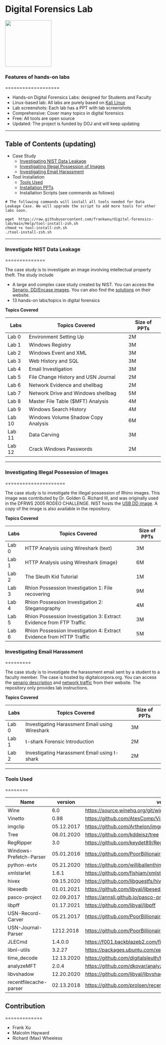# Digital Forensics Lab

<img src="https://upload.wikimedia.org/wikipedia/commons/3/3c/BJA_Logo.png" width="150">

### Features of hands-on labs

===================

- Hands-on Digital Forensics Labs: designed for Students and Faculty
- Linux-based lab: All labs are purely based on [Kali Linux](https://www.kali.org/downloads/)
- Lab screenshots: Each lab has a PPT with lab screenshots
- Comprehensive: Cover many topics in digital forensics
- Free: All tools are open source
- Updated: The project is funded by DOJ and will keep updating

---

## Table of Contents (updating)

- Case Study
  - [Investigating NIST Data Leakage](#Investigating-NIST-Data-Leakage)
  - [Investigating Illegal Possession of Images](#Investigating-Illegal-Possession-of-Images)
  - [Investigating Email Harassment](#Investigating-Email-Harassment)
- Tool Installation
  - [Tools Used](#Tools-Used)
  - [Installation PPTs](https://raw.githubusercontent.com/frankwxu/digital-forensics-lab/main/Help/Kali_Installation_2020.pptx)
  - Installation Scripts (see commands as follows)

```
# The following commands will install all tools needed for Data Leakage Case. We will upgrade the script to add more tools for other labs soon.

wget  https://raw.githubusercontent.com/frankwxu/digital-forensics-lab/main/Help/tool-install-zsh.sh
chmod +x tool-install-zsh.sh
./tool-install-zsh.sh
```

---

### Investigate NIST Data Leakage

==============

The case study is to investigate an image involving intellectual property theft. The study include

- A large and complex case study created by NIST. You can access the [Senario, DD/Encase images](https://www.cfreds.nist.gov/data_leakage_case/data-leakage-case.html). You can also find the [solutions](https://www.cfreds.nist.gov/data_leakage_case/leakage-answers.pdf) on their website.
- 13 hands-on labs/topics in digital forensics

**Topics Covered**

| Labs   | Topics Covered                      | Size of PPTs |
| ------ | ----------------------------------- | ------------ |
| Lab 0  | Environment Setting Up              | 2M           |
| Lab 1  | Windows Registry                    | 3M           |
| Lab 2  | Windows Event and XML               | 3M           |
| Lab 3  | Web History and SQL                 | 3M           |
| Lab 4  | Email Investigation                 | 3M           |
| Lab 5  | File Change History and USN Journal | 2M           |
| Lab 6  | Network Evidence and shellbag       | 2M           |
| Lab 7  | Network Drive and Windows shellbag  | 5M           |
| Lab 8  | Master File Table ($MFT) Analysis   | 4M           |
| Lab 9  | Windows Search History              | 4M           |
| Lab 10 | Windows Volume Shadow Copy Analysis | 6M           |
| Lab 11 | Data Carving                        | 3M           |
| Lab 12 | Crack Windows Passwords             | 2M           |

---

### Investigating Illegal Possession of Images

=====================

The case study is to investigate the illegal possession of Rhino images. This image was contributed by Dr. Golden G. Richard III, and was originally used in the DFRWS 2005 RODEO CHALLENGE. NIST hosts the [USB DD image](https://www.cfreds.nist.gov/dfrws/Rhino_Hunt.html). A copy of the image is also available in the repository.

**Topics Covered**

| Labs  | Topics Covered                                                       | Size of PPTs |
| ----- | -------------------------------------------------------------------- | ------------ |
| Lab 0 | HTTP Analysis using Wireshark (text)                                 | 3M           |
| Lab 1 | HTTP Analysis using Wireshark (image)                                | 6M           |
| Lab 2 | The Sleuth Kid Tutorial                                              | 1M           |
| Lab 3 | Rhion Possession Investigation 1: File recovering                    | 9M           |
| Lab 4 | Rhion Possession Investigation 2: Steganography                      | 4M           |
| Lab 5 | Rhion Possession Investigation 3: Extract Evidence from FTP Traffic  | 3M           |
| Lab 6 | Rhion Possession Investigation 4: Extract Evidence from HTTP Traffic | 5M           |

### Investigating Email Harassment

=========

The case study is to investigate the harassment email sent by a student to a faculty member. The case is hosted by digitalcorpora.org. You can access the [senario description](https://digitalcorpora.org/corpora/scenarios/nitroba-university-harassment-scenario) and [network traffic](http://downloads.digitalcorpora.org/corpora/scenarios/2008-nitroba/nitroba.pcap) from their website. The repository only provides lab instructions.

**Topics Covered**

| Labs  | Topics Covered                                 | Size of PPTs |
| ----- | ---------------------------------------------- | ------------ |
| Lab 0 | Investigating Harassment Email using Wireshark | 3M           |
| Lab 1 | t-shark Forensic Introduction                  | 2M           |
| Lab 2 | Investigating Harassment Email using t-shark   | 2M           |

---

### Tools Used

========

| Name                    | version    | vendor                                                          |
| ----------------------- | ---------- | --------------------------------------------------------------- |
| Wine                    | 6.0        | https://source.winehq.org/git/wine.git/                         |
| Vinetto                 | 0.98       | https://github.com/AtesComp/Vinetto                             |
| imgclip                 | 05.12.2017 | https://github.com/Arthelon/imgclip                             |
| Tree                    | 06.01.2020 | https://github.com/kddeisz/tree                                 |
| RegRipper               | 3.0        | https://github.com/keydet89/RegRipper3.0                        |
| Windows-Prefetch-Parser | 05.01.2016 | https://github.com/PoorBillionaire/Windows-Prefetch-Parser.git  |
| python-evtx             | 05.21.2020 | https://github.com/williballenthin/python-evtx                  |
| xmlstarlet              | 1.6.1      | https://github.com/fishjam/xmlstarlet                           |
| hivex                   | 09.15.2020 | https://github.com/libguestfs/hivex                             |
| libesedb                | 01.01.2021 | https://github.com/libyal/libesedb                              |
| pasco-project           | 02.09.2017 | https://annsli.github.io/pasco-project/                         |
| libpff                  | 01.17.2021 | https://github.com/libyal/libpff                                |
| USN-Record-Carver       | 05.21.2017 | https://github.com/PoorBillionaire/USN-Record-Carver            |
| USN-Journal-Parser      | 1212.2018  | https://github.com/PoorBillionaire/USN-Journal-Parser           |
| JLECmd                  | 1.4.0.0    | https://f001.backblazeb2.com/file/EricZimmermanTools/JLECmd.zip |
| libnl-utils             | 3.2.27     | https://packages.ubuntu.com/xenial/libs/libnl-utils             |
| time_decode             | 12.13.2020 | https://github.com/digitalsleuth/time_decode                    |
| analyzeMFT              | 2.0.4      | https://github.com/dkovar/analyzeMFT                            |
| libvshadow              | 12.20.2020 | https://github.com/libyal/libvshadow                            |
| recentfilecache-parser  | 02.13.2018 | https://github.com/prolsen/recentfilecache-parser               |

## Contribution

=============

- Frank Xu
- Malcolm Hayward
- Richard (Max) Wheeless
